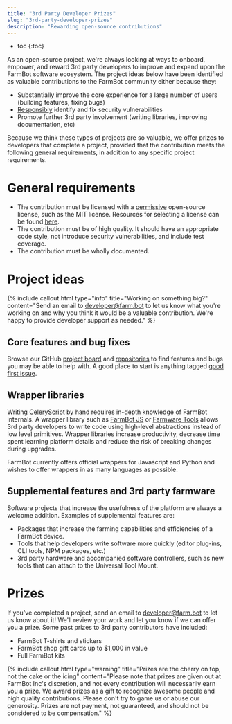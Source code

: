```yaml
---
title: "3rd Party Developer Prizes"
slug: "3rd-party-developer-prizes"
description: "Rewarding open-source contributions"
---
```


* toc
{:toc}

As an open-source project, we're always looking at ways to onboard, empower, and reward 3rd party developers to improve and expand upon the FarmBot software ecosystem. The project ideas below have been identified as valuable contributions to the FarmBot community either because they:

  * Substantially improve the core experience for a large number of users (building features, fixing bugs)
  * [Responsibly](http://disclosure.farm.bot) identify and fix security vulnerabilities
  * Promote further 3rd party involvement (writing libraries, improving documentation, etc)

Because we think these types of projects are so valuable, we offer prizes to developers that complete a project, provided that the contribution meets the following general requirements, in addition to any specific project requirements.

# General requirements

  * The contribution must be licensed with a [permissive](https://opensource.org/faq#permissive) open-source license, such as the MIT license. Resources for selecting a license can be found [here](https://opensource.org/licenses).
  * The contribution must be of high quality. It should have an appropriate code style, not introduce security vulnerabilities, and include test coverage.
  * The contribution must be wholly documented.

# Project ideas

{%
include callout.html
type="info"
title="Working on something big?"
content="Send an email to developer@farm.bot to let us know what you're working on and why you think it would be a valuable contribution. We're happy to provide developer support as needed."
%}

## Core features and bug fixes

Browse our GitHub [project board](https://github.com/orgs/FarmBot/projects/8) and [repositories](https://github.com/FarmBot) to find features and bugs you may be able to help with. A good place to start is anything tagged [good first issue](https://github.com/orgs/FarmBot/projects/8?card_filter_query=label%3A%22good+first+issue%22).

## Wrapper libraries

Writing [CeleryScript](../celery-script.md) by hand requires in-depth knowledge of FarmBot internals. A wrapper library such as [FarmBot JS](../farmbot-js.md) or [Farmware Tools](https://github.com/FarmBot-Labs/farmware-tools) allows 3rd party developers to write code using high-level abstractions instead of low level primitives. Wrapper libraries increase productivity, decrease time spent learning platform details and reduce the risk of breaking changes during upgrades.

FarmBot currently offers official wrappers for Javascript and Python and wishes to offer wrappers in as many languages as possible.

## Supplemental features and 3rd party farmware

Software projects that increase the usefulness of the platform are always a welcome addition. Examples of supplemental features are:

 * Packages that increase the farming capabilities and efficiencies of a FarmBot device.
 * Tools that help developers write software more quickly (editor plug-ins, CLI tools, NPM packages, etc.)
 * 3rd party hardware and accompanied software controllers, such as new tools that can attach to the Universal Tool Mount.

# Prizes
If you've completed a project, send an email to developer@farm.bot to let us know about it! We'll review your work and let you know if we can offer you a prize. Some past prizes to 3rd party contributors have included:

* FarmBot T-shirts and stickers
* FarmBot shop gift cards up to $1,000 in value
* Full FarmBot kits

{%
include callout.html
type="warning"
title="Prizes are the cherry on top, not the cake or the icing"
content="Please note that prizes are given out at FarmBot Inc's discretion, and not every contribution will necessarily earn you a prize. We award prizes as a gift to recognize awesome people and high quality contributions. Please don't try to game us or abuse our generosity. Prizes are not payment, not guaranteed, and should not be considered to be compensation."
%}

